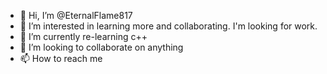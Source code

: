 - 👋 Hi, I’m @EternalFlame817
- 👀 I’m interested in learning more and collaborating. I'm looking for work.
- 🌱 I’m currently re-learning c++
- 💞️ I’m looking to collaborate on anything
- 📫 How to reach me 

<!---
EternalFlame817/EternalFlame817 is a ✨ special ✨ repository because its `README.md` (this file) appears on your GitHub profile.
You can click the Preview link to take a look at your changes.
--->
